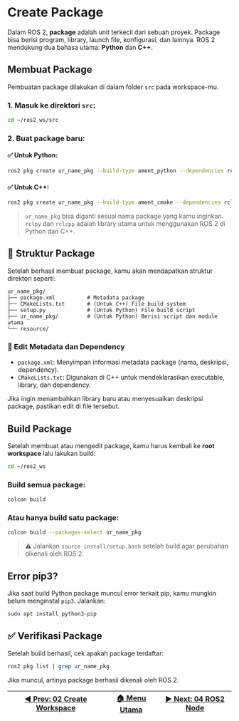 # Create Package

Dalam ROS 2, **package** adalah unit terkecil dari sebuah proyek. Package bisa berisi program, library, launch file, konfigurasi, dan lainnya. ROS 2 mendukung dua bahasa utama: **Python** dan **C++**.

## Membuat Package

Pembuatan package dilakukan di dalam folder `src` pada workspace-mu.

### 1. Masuk ke direktori `src`:

```bash
cd ~/ros2_ws/src
```

### 2. Buat package baru:

#### ✅ Untuk **Python**:

```bash
ros2 pkg create ur_name_pkg --build-type ament_python --dependencies rclpy
```

#### ✅ Untuk **C++**:

```bash
ros2 pkg create ur_name_pkg --build-type ament_cmake --dependencies rclcpp
```

> `ur_name_pkg` bisa diganti sesuai nama package yang kamu inginkan.  
> `rclpy` dan `rclcpp` adalah library utama untuk menggunakan ROS 2 di Python dan C++.


## 📁 Struktur Package

Setelah berhasil membuat package, kamu akan mendapatkan struktur direktori seperti:

```
ur_name_pkg/
├── package.xml          # Metadata package
├── CMakeLists.txt       # (Untuk C++) File build system
├── setup.py             # (Untuk Python) File build script
├── ur_name_pkg/         # (Untuk Python) Berisi script dan module utama
└── resource/
```

### 🔧 Edit Metadata dan Dependency

- `package.xml`: Menyimpan informasi metadata package (nama, deskripsi, dependency).
- `CMakeLists.txt`: Digunakan di C++ untuk mendeklarasikan executable, library, dan dependency.

Jika ingin menambahkan library baru atau menyesuaikan deskripsi package, pastikan edit di file tersebut.


## Build Package

Setelah membuat atau mengedit package, kamu harus kembali ke **root workspace** lalu lakukan build:

```bash
cd ~/ros2_ws
```

### Build semua package:

```bash
colcon build
```

### Atau hanya build satu package:

```bash
colcon build --packages-select ur_name_pkg
```

> ⚠️ Jalankan `source install/setup.bash` setelah build agar perubahan dikenali oleh ROS 2.

## Error pip3?

Jika saat build Python package muncul error terkait pip, kamu mungkin belum menginstal `pip3`. Jalankan:

```bash
sudo apt install python3-pip
```
## ✅ Verifikasi Package

Setelah build berhasil, cek apakah package terdaftar:

```bash
ros2 pkg list | grep ur_name_pkg
```
Jika muncul, artinya package berhasil dikenali oleh ROS 2.

| [◀️ Prev: 02 Create Workspace](../02_create_workspace/) | [🏠 Menu Utama](/) | [▶️ Next: 04 ROS2 Node](../04_ros2_node/) |
| ------------------------------------------------------ | ----------------- | ---------------------------------------- |